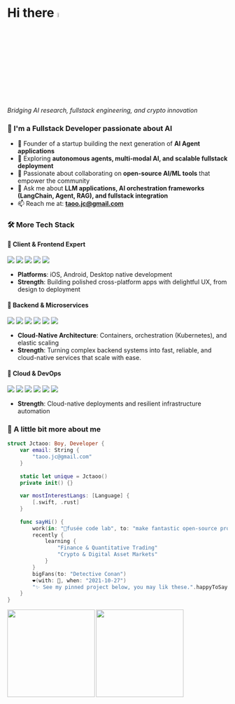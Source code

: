 # Hi there <img src="https://media.giphy.com/media/hvRJCLFzcasrR4ia7z/giphy.gif" width="5%">

*Bridging AI research, fullstack engineering, and crypto innovation*

### 🌟 I'm a Fullstack Developer passionate about AI

- 🔭 Founder of a startup building the next generation of **AI Agent applications**  
- 🌱 Exploring **autonomous agents, multi-modal AI, and scalable fullstack deployment**
- 👯 Passionate about collaborating on **open-source AI/ML tools** that empower the community  
- 💬 Ask me about **LLM applications, AI orchestration frameworks (LangChain, Agent, RAG), and fullstack integration**  
- 📫 Reach me at: **taoo.jc@gmail.com**

### 🛠️ More Tech Stack

#### 🔹 Client & Frontend Expert

<p>
  <img src="https://img.shields.io/badge/-React-blue?style=flat-square&logo=react&logoColor=white"/>
  <img src="https://img.shields.io/badge/-React%20Native-000?&logo=React"/>
  <img src="https://img.shields.io/badge/-Vue-42B883?style=flat-square&logo=Vue.js&logoColor=white"/>
  <img src="https://img.shields.io/badge/-Electron-2b2f3b?style=flat-square&logo=electron&logoColor=white"/>
  <img src="https://img.shields.io/badge/-Flutter-blue?style=flat-square&logo=flutter&logoColor=white"/>
</p>

- **Platforms**: iOS, Android, Desktop native development  
- **Strength**: Building polished cross-platform apps with delightful UX, from design to deployment  

#### 🔹 Backend & Microservices

<p>
  <img src="https://img.shields.io/badge/-Node.js-339933?style=flat-square&logo=node.js&logoColor=white"/>
  <img src="https://img.shields.io/badge/-Go-00ADD8?style=flat-square&logo=go&logoColor=white"/>
  <img src="https://img.shields.io/badge/-Java-007396?style=flat-square&logo=java&logoColor=white"/>
  <img src="https://img.shields.io/badge/-Python-3776AB?style=flat-square&logo=python&logoColor=white"/>
  <img src="https://img.shields.io/badge/Rust-000000.svg?logo=rust&logoColor=white"/>
  <img src="https://img.shields.io/badge/Next.js-black?logo=next.js&logoColor=white"/>
</p>

- **Cloud-Native Architecture**: Containers, orchestration (Kubernetes), and elastic scaling  
- **Strength**: Turning complex backend systems into fast, reliable, and cloud-native services that scale with ease.  



#### 🔹 Cloud & DevOps

<p>
  <img src="https://img.shields.io/badge/-Aliyun-FF6A00?style=flat-square&logo=alibabacloud&logoColor=white"/>
  <img src="https://img.shields.io/badge/-Azure-0078D4?style=flat-square&logo=microsoftazure&logoColor=white"/>
  <img src="https://img.shields.io/badge/Cloudflare-F38020?style=flat&logo=Cloudflare&logoColor=white" />
  <img src="https://img.shields.io/badge/-Docker-2496ED?style=flat-square&logo=docker&logoColor=white"/>
  <img src="https://img.shields.io/badge/-Kubernetes-326CE5?style=flat-square&logo=kubernetes&logoColor=white"/>
  <img src="https://img.shields.io/badge/-GitHub%20Actions-2088FF?style=flat-square&logo=githubactions&logoColor=white"/>
</p>

- **Strength**: Cloud-native deployments and resilient infrastructure automation  


### 📖 A little bit more about me
```swift
struct Jctaoo: Boy, Developer {
    var email: String {
        "taoo.jc@gmail.com"
    }
    
    static let unique = Jctaoo()
    private init() {}
    
    var mostInterestLangs: [Language] {
        [.swift, .rust]
    }
    
    func sayHi() {
        work(in: "🚀fusée code lab", to: "make fantastic open-source programs")
        recently {
            learning {
                "Finance & Quantitative Trading"
                "Crypto & Digital Asset Markets"
            }
        }
        bigFans(to: "Detective Conan")
        ❤(with: 🍊, when: "2021-10-27")
        "✨ See my pinned project below, you may lik these.".happyToSay()
    }
}
```

<p align="center">
<a href="https://github.com/anuraghazra/github-readme-stats">
  <img 
    align="left" 
    height="200" 
    src="https://github-readme-stats-jc.vercel.app/api?username=jctaoo&show_icons=true&theme=transparent&card_width=400"
  />
</a>
<a href="https://github.com/anuraghazra/github-readme-stats">
  <img 
    align="left" 
    height="200" 
    src="https://github-readme-stats-jc.vercel.app/api/top-langs?username=jctaoo&layout=compact&hide=SCSS,HTML,Vim%20script,CSS,Makefile,Shell&langs_count=8&cache_seconds=0&exclude_owner=jctaoo-archive&theme=transparent&card_width=430"
  />
</a>
</p>